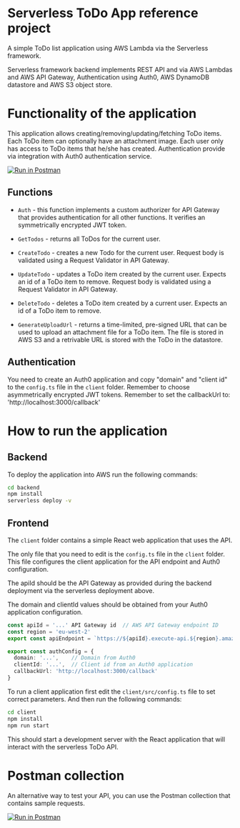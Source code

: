 # Serverless ToDo App reference project

A simple ToDo list application using AWS Lambda via the Serverless framework. 

Serverless framework backend implements REST API and via AWS Lambdas and AWS API Gateway, Authentication using Auth0, AWS DynamoDB datastore and AWS S3 object store.

# Functionality of the application

This application allows creating/removing/updating/fetching ToDo items. Each ToDo item can optionally have an attachment image. Each user only has access to ToDo items that he/she has created. Authentication provide via integration with Auth0 authentication service.

[![Run in Postman](https://run.pstmn.io/button.svg)](https://app.getpostman.com/run-collection/6753f243d6e2f66ccec3)

## Functions

* `Auth` - this function implements a custom authorizer for API Gateway that provides authentication for all other functions. It verifies an symmetrically encrypted JWT token.

* `GetTodos` - returns all ToDos for the current user.

* `CreateTodo` - creates a new Todo for the current user. Request body is validated using a Request Validator in API Gateway.

* `UpdateTodo` - updates a ToDo item created by the current user. Expects an id of a ToDo item to remove. Request body is validated using a Request Validator in API Gateway.

* `DeleteTodo` - deletes a ToDo item created by a current user. Expects an id of a ToDo item to remove.

* `GenerateUploadUrl` - returns a time-limited, pre-signed URL that can be used to upload an attachment file for a ToDo item. The file is stored in AWS S3 and a retrivable URL is stored with the ToDo in the datastore.


## Authentication

You need to create an Auth0 application and copy "domain" and "client id" to the `config.ts` file in the `client` folder. Remember to choose asymmetrically encrypted JWT tokens. Remember to set the callbackUrl to: 'http://localhost:3000/callback'

# How to run the application

## Backend

To deploy the application into AWS run the following commands:

```bash
cd backend
npm install
serverless deploy -v
```

## Frontend

The `client` folder contains a simple React web application that uses the API.

The only file that you need to edit is the `config.ts` file in the `client` folder. This file configures the client application for the API endpoint and Auth0 configuration. 

The apiId should be the API Gateway as provided during the backend deployment via the serverless deployment above.

The domain and clientId values should be obtained from your Auth0 application configuration. 

```ts
const apiId = '...' API Gateway id  // AWS API Gateway endpoint ID
const region = 'eu-west-2'
export const apiEndpoint = `https://${apiId}.execute-api.${region}.amazonaws.com/dev`

export const authConfig = {
  domain: '...',    // Domain from Auth0
  clientId: '...',  // Client id from an Auth0 application
  callbackUrl: 'http://localhost:3000/callback'
}
```

To run a client application first edit the `client/src/config.ts` file to set correct parameters. And then run the following commands:

```bash
cd client
npm install
npm run start
```

This should start a development server with the React application that will interact with the serverless ToDo API.

# Postman collection

An alternative way to test your API, you can use the Postman collection that contains sample requests. 

[![Run in Postman](https://run.pstmn.io/button.svg)](https://app.getpostman.com/run-collection/6753f243d6e2f66ccec3)